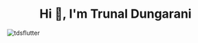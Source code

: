 <h1 align="center">Hi 👋, I'm Trunal Dungarani</h1>
<p><img align="left" src="https://github-readme-stats.vercel.app/api/top-langs?username=tdsflutter&show_icons=true&locale=en&layout=compact" alt="tdsflutter" /></p>
